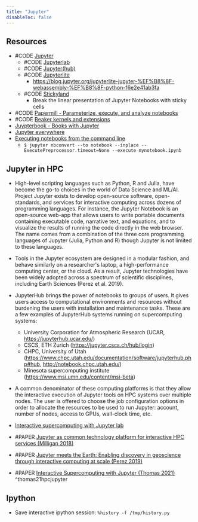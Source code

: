 ```yaml
---
title: "Jupyter"
disableToc: false 
---
```


## Resources
- #CODE [Jupyter](https://github.com/jupyter)
	- #CODE [Jupyterlab](https://github.com/jupyterlab/jupyterlab )
	- #CODE [Jupyter(hub)](https://jupyter.org/hub )
	- #CODE [Jupyterlite](https://github.com/jupyterlite)
		- https://blog.jupyter.org/jupyterlite-jupyter-%EF%B8%8F-webassembly-%EF%B8%8F-python-f6e2e41ab3fa
	- #CODE [Stickyland](https://github.com/xiaohk/stickyland)
		- Break the linear presentation of Jupyter Notebooks with sticky cells
- #CODE [Papermill - Parameterize, execute, and analyze notebooks](https://github.com/nteract/papermill)
- #CODE [Beaker kernels and extensions](http://beakerx.com/)
- [Juypterbook - Books with Jupyter](https://jupyterbook.org/intro.html)
- [Jupyter everywhere](https://blog.jupyter.org/jupyter-everywhere-f8151c2cc6e8)
- [Executing notebooks from the command line](https://nbconvert.readthedocs.io/en/latest/execute_api.html#executing-notebooks-from-the-command-line "Permalink to this headline")
	- `$ jupyter nbconvert --to notebook --inplace --ExecutePreprocessor.timeout=None --execute mynotebook.ipynb`

## Jupyter in HPC
- High-level scripting languages such as Python, R and Julia, have become the go-to choices in the world of Data Science and ML/AI. Project Jupyter exists to develop open-source software, open-standards, and services for interactive computing across dozens of programming languages. For instance, the Jupyter Notebook is an open-source web-app that allows users to write portable documents containing executable code, narrative text, and equations, and to visualize the results of running the code directly in the web browser. The name comes from a combination of the three core programming languages of Jupyter (Julia, Python and R) though Jupyter is not limited to these languages.  
- Tools in the Jupyter ecosystem are designed in a modular fashion, and behave similarly on a researcher's laptop, a high-performance computing center, or the cloud. As a result, Jupyter technologies have been widely adopted across a spectrum of scientific disciplines, including Earth Sciences (Perez et al. 2019).  
- JupyterHub brings the power of notebooks to groups of users. It gives users access to computational environments and resources without burdening the users with installation and maintenance tasks. These are a few examples of JupyterHub systems running on supercomputing systems: 
	- University Corporation for Atmospheric Research (UCAR, https://jupyterhub.ucar.edu/)  
	- CSCS, ETH Zurich (https://jupyter.cscs.ch/hub/login) 
	- CHPC, University of Utah (https://www.chpc.utah.edu/documentation/software/jupyterhub.php#hub, http://notebook.chpc.utah.edu/) 
	- Minesota supercomputing institute (https://www.msi.umn.edu/content/msi-beta) 
- A common denominator of these computing platforms is that they allow the interactive execution of Jupyter tools on HPC systems over multiple nodes. The user is offered to choose the job configuration options in order to allocate the resources to be used to run Jupyter: account, number of nodes, access to GPUs, wall-clock time, etc.  
- [Interactive supercomputing with Jupyter lab](https://www.cscs.ch/publications/news/2019/interactive-supercomputing-with-jupyterlab/)

- #PAPER [Jupyter as common technology platform for interactive HPC services (Milligan 2018)](https://arxiv.org/abs/1807.09929)
- #PAPER [Jupyter meets the Earth: Enabling discovery in geoscience through interactive computing at scale (Perez 2019)](https://zenodo.org/record/3369939 )
- #PAPER [Interactive Supercomputing with Jupyter (Thomas 2021)](https://authorea.com/doi/full/10.22541/au.161230518.84458221) ^thomas21hpcjupyter


## Ipython
- Save interactive ipython session: `%history -f /tmp/history.py`
